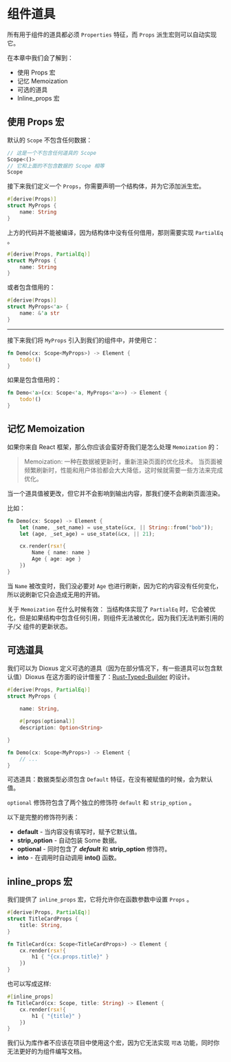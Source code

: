 # 组件道具

所有用于组件的道具都必须 `Properties` 特征，而 `Props` 派生宏则可以自动实现它。

在本章中我们会了解到：

- 使用 Props 宏
- 记忆 Memoization
- 可选的道具
- Inline_props 宏

## 使用 Props 宏

默认的 `Scope` 不包含任何数据：

```rust
// 这是一个不包含任何道具的 Scope
Scope<()>
// 它和上面的不包含数据的 Scope 相等
Scope
```

接下来我们定义一个 `Props`，你需要声明一个结构体，并为它添加派生宏。

```rust
#[derive(Props)]
struct MyProps {
    name: String
}
```

上方的代码并不能被编译，因为结构体中没有任何借用，那则需要实现 `PartialEq` 。

```rust
#[derive(Props, PartialEq)]
struct MyProps {
    name: String
}
```

或者包含借用的：

```rust
#[derive(Props)]
struct MyProps<'a> {
    name: &'a str
}
```

----

接下来我们将 `MyProps` 引入到我们的组件中，并使用它：

```rust
fn Demo(cx: Scope<MyProps>) -> Element {
    todo!()
}
```

如果是包含借用的：

```rust
fn Demo<'a>(cx: Scope<'a, MyProps<'a>>) -> Element {
    todo!()
}
```

## 记忆 Memoization

如果你来自 React 框架，那么你应该会蛮好奇我们是怎么处理 `Memoization` 的：

> Memoization: 一种在数据被更新时，重新渲染页面的优化技术。
> 当页面被频繁刷新时，性能和用户体验都会大大降低，这时候就需要一些方法来完成优化。

当一个道具值被更改，但它并不会影响到输出内容，那我们便不会刷新页面渲染。

比如：

```rust
fn Demo(cx: Scope) -> Element {
    let (name, _set_name) = use_state(&cx, || String::from("bob"));
    let (age, _set_age) = use_state(&cx, || 21);

    cx.render(rsx!{
        Name { name: name }
        Age { age: age }
    })
}
```

当 `Name` 被改变时，我们没必要对 `Age` 也进行刷新，因为它的内容没有任何变化，所以说刷新它只会造成无用的开销。

关于 `Memoization` 在什么时候有效：
当结构体实现了 `PartialEq` 时，它会被优化，但是如果结构中包含任何引用，则组件无法被优化，因为我们无法判断引用的 子/父 组件的更新状态。

## 可选道具

我们可以为 Dioxus 定义可选的道具（因为在部分情况下，有一些道具可以包含默认值）Dioxus 在这方面的设计借鉴了：[Rust-Typed-Builder](https://github.com/idanarye/rust-typed-builder) 的设计。

```rust
#[derive(Props, PartialEq)]
struct MyProps {
    
    name: String,

    #[props(optional)]
    description: Option<String>

}

fn Demo(cx: Scope<MyProps>) -> Element {
    // ...
}
```

可选道具：数据类型必须包含 `Default` 特征，在没有被赋值的时候，会为默认值。

`optional` 修饰符包含了两个独立的修饰符 `default` 和 `strip_option` 。

以下是完整的修饰符列表：

- **default** - 当内容没有填写时，赋予它默认值。
- **strip_option** - 自动包装 Some 数据。
- **optional** - 同时包含了 ***default*** 和 **strip_option** 修饰符。
- **into** - 在调用时自动调用 **into()** 函数。

## inline_props 宏

我们提供了 `inline_props` 宏，它将允许你在函数参数中设置 `Props` 。

```rust
#[derive(Props, PartialEq)]
struct TitleCardProps {
    title: String,
}

fn TitleCard(cx: Scope<TitleCardProps>) -> Element {
    cx.render(rsx!{
        h1 { "{cx.props.title}" }
    })
}   
```

也可以写成这样:

```rust
#[inline_props]
fn TitleCard(cx: Scope, title: String) -> Element {
    cx.render(rsx!{
        h1 { "{title}" }
    })
}  
```

我们认为库作者不应该在项目中使用这个宏，因为它无法实现 `可选` 功能，同时你无法更好的为组件编写文档。